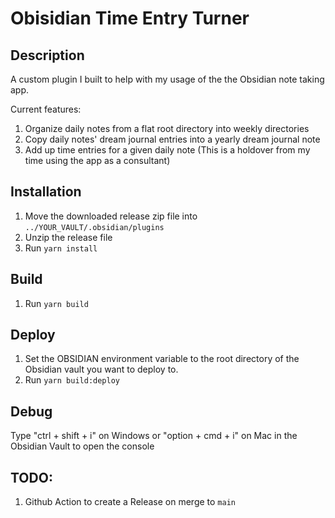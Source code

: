 # Obisidian Time Entry Turner

## Description

A custom plugin I built to help with my usage of the the Obsidian note taking app.

Current features:
1. Organize daily notes from a flat root directory into weekly directories
2. Copy daily notes' dream journal entries into a yearly dream journal note
3. Add up time entries for a given daily note (This is a holdover from my time using the app as a consultant)

## Installation

1. Move the downloaded release zip file into `../YOUR_VAULT/.obsidian/plugins`
2. Unzip the release file
3. Run `yarn install`

## Build

1. Run `yarn build`

## Deploy

1. Set the OBSIDIAN environment variable to the root directory of the Obsidian vault you want to deploy to.
2. Run `yarn build:deploy`

## Debug

Type "ctrl + shift + i" on Windows or "option + cmd + i" on Mac in the Obsidian Vault to open the console

## TODO:

1. Github Action to create a Release on merge to `main`
